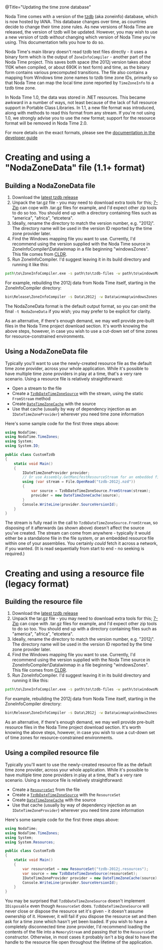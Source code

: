 @Title="Updating the time zone database"

Noda Time comes with a version of the [tzdb](https://www.iana.org/time-zones) (aka zoneinfo) database, which is
now hosted by IANA. This database changes over time, as countries decide to change their time zone rules.
As new versions of Noda Time are released, the version of tzdb will be updated. However, you may wish to use
a new version of tzdb *without* changing which version of Noda Time you're using. This documentation tells you how
to do so.

Noda Time's main library doesn't read tzdb text files directly - it uses a binary form which is the output of `ZoneInfoCompiler` - another
part of the Noda Time project. This saves both space (the 2012j version takes about 110K when compiled, or about 690K in text form) and
time, as the binary form contains various precomputed transitions. The file also contains a mapping from Windows time zone names
to tzdb time zone IDs, primarily so that Noda Time can map the local time zone reported by `TimeZoneInfo` to a tzdb time zone.

In Noda Time 1.0, the data was stored in .NET resources. This became awkward in a number of ways, not least because of
the lack of full resource support in Portable Class Libraries. In 1.1, a new file format was introduced, along with methods
to read this format from any stream. If you're not using 1.0, we strongly advise you to use the new format; support for the resource
format will be removed in Noda Time 2.0.

For more details on the exact formats, please see the [documentation in the developer guide](/developer/tzdb-file-format)

Creating and using a "NodaZoneData" file (1.1+ format)
======================================================

Building a NodaZoneData file
----------------------------

1. Download the [latest tzdb release](https://www.iana.org/time-zones)
2. Unpack the tar.gz file - you may need to download extra tools for this; [7-Zip](http://www.7-zip.org/) can cope with .tar.gz
   files for example, and I'd expect other zip tools to do so too. You should end up with a directory containing files such
   as "america", "africa", "etcetera".
3. Ideally, rename the directory to match the version number, e.g. "2012j". The directory name will be used in the version ID
   reported by the time zone provider later.
4. Find the Windows mapping file you want to use. Currently, I'd recommend using the version supplied with the Noda Time source
   in ZoneInfoCompiler\Data\winmap in a file beginning "windowsZones". This file comes from [CLDR](http://cldr.unicode.org/).
5. Run ZoneInfoCompiler. I'd suggest leaving it in its build directory and running it like this:

```bat
path\to\ZoneInfoCompiler.exe -s path\to\tzdb-files -w path\to\windowsMapping-file.xml -o path\to\output.nzd -t NodaZoneData
```

For example, rebuilding the 2012j data from Noda Time itself, starting in the ZoneInfoCompiler directory:

```bat
bin\Release\ZoneInfoCompiler -s Data\2012j -w Data\winmap\windowsZones-21.xml -o tzdb-2012j.nzd -t NodaZoneData
```

The NodaZoneData format is the default output format, so you can omit the final `-t NodaZoneData` if you wish; you may prefer
to be explicit for clarity.

As an alternative, if there's enough demand, we may well provide pre-built files in the Noda Time project download section.
It's worth knowing the above steps, however, in case you wish to use a cut-down set of time zones for resource-constrained environments.

Using a NodaZoneData file
-------------------------

Typically you'll want to use the newly-created resource file as the default time zone provider, across your whole application.
While it's possible to have multiple time zone providers in play at a time, that's a very rare scenario. Using a resource
file is relatively straightforward:

- Open a stream to the file
- Create a [`TzdbDateTimeZoneSource`][TzdbDateTimeZoneSource] with the stream, using the static `FromStream` method
- Create [`DateTimeZoneCache`][DateTimeZoneCache] with the source
- Use that cache (usually by way of dependency injection as an `IDateTimeZoneProvider`) wherever you need time zone information

Here's some sample code for the first three steps above:

```csharp
using NodaTime;
using NodaTime.TimeZones;
using System;
using System.IO;

public class CustomTzdb
{
    static void Main()
    {
        IDateTimeZoneProvider provider;
        // Or use Assembly.GetManifestResourceStream for an embedded file
        using (var stream = File.OpenRead("tzdb-2012j.nzd"))
        {
            var source = TzdbDateTimeZoneSource.FromStream(stream);
            provider = new DateTimeZoneCache(source);
        }
        Console.WriteLine(provider.SourceVersionId);
    }
}
```

The stream is fully read in the call to `TzdbDateTimeZoneSource.FromStream`, so disposing of it afterwards (as shown above) doesn't
affect the source you've created. The stream can come from anywhere - typically it would either be a standalone file in the file
system, or an embedded resource file within one of your assemblies. You certainly *could* fetch it across a network, if you wanted.
(It is read sequentially from start to end - no seeking is required.)

Creating and using a resource file (legacy format)
==================================================

Building the resource file
--------------------------

1. Download the [latest tzdb release](https://www.iana.org/time-zones)
2. Unpack the tar.gz file - you may need to download extra tools for this; [7-Zip](http://www.7-zip.org/) can cope with .tar.gz
   files for example, and I'd expect other zip tools to do so too. You should end up with a directory containing files such
   as "america", "africa", "etcetera".
3. Ideally, rename the directory to match the version number, e.g. "2012j". The directory name will be used in the version ID
   reported by the time zone provider later.
4. Find the Windows mapping file you want to use. Currently, I'd recommend using the version supplied with the Noda Time source
   in ZoneInfoCompiler\Data\winmap in a file beginning "windowsZones". This file comes from [CLDR](http://cldr.unicode.org/).
5. Run ZoneInfoCompiler. I'd suggest leaving it in its build directory and running it like this:

```bat
path\to\ZoneInfoCompiler.exe -s path\to\tzdb-files -w path\to\windowsMapping-file.xml -o path\to\output.resources -t Resource
```

For example, rebuilding the 2012j data from Noda Time itself, starting in the ZoneInfoCompiler directory:

```bat
bin\Release\ZoneInfoCompiler -s Data\2012j -w Data\winmap\windowsZones-21.xml -o tzdb-2012j.resources -t Resource
```

As an alternative, if there's enough demand, we may well provide pre-built resource files in the Noda Time project download section.
It's worth knowing the above steps, however, in case you wish to use a cut-down set of time zones for resource-constrained environments.

Using a compiled resource file
------------------------------

Typically you'll want to use the newly-created resource file as the default time zone provider, across your whole application.
While it's possible to have multiple time zone providers in play at a time, that's a very rare scenario. Using a resource
file is relatively straightforward:

- Create a [`ResourceSet`](https://msdn.microsoft.com/en-us/library/t15hy0dt.aspx) from the file
- Create a [`TzdbDateTimeZoneSource`][TzdbDateTimeZoneSource] with the `ResourceSet`
- Create [`DateTimeZoneCache`][DateTimeZoneCache] with the source
- Use that cache (usually by way of dependency injection as an `IDateTimeZoneProvider`) wherever you need time zone information

Here's some sample code for the first three steps above:

```csharp
using NodaTime;
using NodaTime.TimeZones;
using System;
using System.Resources;

public class CustomTzdb
{
    static void Main()
    {
        var resourceSet = new ResourceSet("tzdb-2012j.resources");
        var source = new TzdbDateTimeZoneSource(resourceSet);
        IDateTimeZoneProvider provider = new DateTimeZoneCache(source);
        Console.WriteLine(provider.SourceVersionId);
    }
}
```

You may be surprised that `TzdbDateTimeZoneSource` doesn't implement `IDisposable` even though `ResourceSet` does. `TzdbDateTimeZoneSource`
will never close or dispose the resource set it's given - it doesn't assume ownership of it. However, it will fail if you dispose the
resource set and then ask for a time zone which hasn't yet been loaded. If you wish to have a completely disconnected time zone provider,
I'd recommend loading the contents of the file into a `MemoryStream` and passing *that* to the `ResourceSet` constructor. Otherwise, in
most cases it probably isn't a big deal to have the handle to the resource file open throughout the lifetime of the application.

[TzdbDateTimeZoneSource]: noda-type://NodaTime.TimeZones.TzdbDateTimeZoneSource
[DateTimeZoneCache]: noda-type://NodaTime.TimeZones.DateTimeZoneCache
